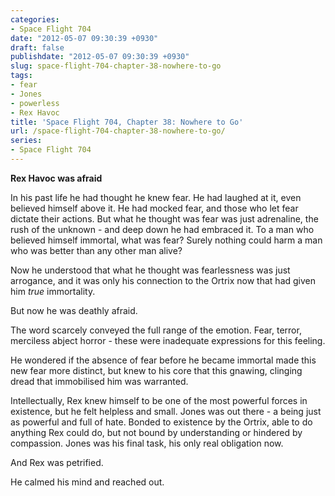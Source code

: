 ```yaml
---
categories:
- Space Flight 704
date: "2012-05-07 09:30:39 +0930"
draft: false
publishdate: "2012-05-07 09:30:39 +0930"
slug: space-flight-704-chapter-38-nowhere-to-go
tags:
- fear
- Jones
- powerless
- Rex Havoc
title: 'Space Flight 704, Chapter 38: Nowhere to Go'
url: /space-flight-704-chapter-38-nowhere-to-go/
series:
- Space Flight 704
---
```

**Rex Havoc was afraid**

In his past life he had thought he knew fear. He had laughed at it, even believed himself above it. He had mocked fear, and those who let fear dictate their actions. But what he thought was fear was just adrenaline, the rush of the unknown - and deep down he had embraced it. To a man who believed himself immortal, what was fear? Surely nothing could harm a man who was better than any other man alive?

Now he understood that what he thought was fearlessness was just arrogance, and it was only his connection to the Ortrix now that had given him *true* immortality.

But now he was deathly afraid.

The word scarcely conveyed the full range of the emotion. Fear, terror, merciless abject horror - these were inadequate expressions for this feeling.

He wondered if the absence of fear before he became immortal made this new fear more distinct, but knew to his core that this gnawing, clinging dread that immobilised him was warranted.

Intellectually, Rex knew himself to be one of the most powerful forces in existence, but he felt helpless and small. Jones was out there - a being just as powerful and full of hate. Bonded to existence by the Ortrix, able to do anything Rex could do, but not bound by understanding or hindered by compassion. Jones was his final task, his only real obligation now.

And Rex was petrified.

He calmed his mind and reached out.
